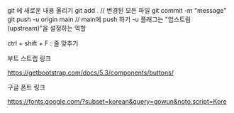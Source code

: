 git 에 새로운 내용 올리기
git add . // 변경된 모든 파일 
git commit -m "message"
git push -u origin main // main에 push 하기
-u 플래그는 "업스트림(upstream)"을 설정하는 역할

ctrl + shift + F : 줄 맞추기

부트 스트랩 링크

https://getbootstrap.com/docs/5.3/components/buttons/

구글 폰트 링크

https://fonts.google.com/?subset=korean&query=gowun&noto.script=Kore
